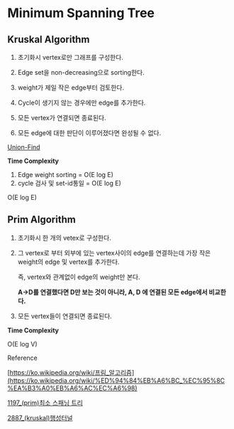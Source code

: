 # Minimum Spanning Tree

## Kruskal Algorithm

1. 초기화시 vertex로만 그래프를 구성한다.
2. Edge set을 non-decreasing으로 sorting한다.
3. weight가 제일 작은 edge부터 검토한다.
4. Cycle이 생기지 않는 경우에만 edge를 추가한다.

 5.  모든 vertex가 연결되면 종료된다.

 6.  모든 edge에 대한 판단이 이루어졌다면 완성될 수 없다.

[Union-Find](Union-Find%205f9c469108b5464fa90bc7086ae2155f.md)

**Time Complexity**

1. Edge weight sorting = O(E log E)
2. cycle 검사 및 set-id통일 = O(E log E)

 O(E log E)

## Prim Algorithm

1. 초기화시 한 개의 vetex로 구성한다.
2. 그 vertex로 부터 외부에 있는 vertex사이의 edge를 연결하는데 가장 작은 weight의 edge 및 vertex를 추가한다.

    즉, vertex와 관계없이 edge의 weight만 본다.

    **A→D를 연결했다면 D만 보는 것이 아니라, A, D 에 연결된 모든 edge에서 비교한다.**

3. 모든 vertex들이 연결되면 종료된다.

**Time Complexity**

 O(E log V)

Reference

[https://ko.wikipedia.org/wiki/프림_알고리즘](https://ko.wikipedia.org/wiki/%ED%94%84%EB%A6%BC_%EC%95%8C%EA%B3%A0%EB%A6%AC%EC%A6%98)

[1197_(prim)최소 스패닝 트리](1197_(prim)%E1%84%8E%E1%85%AC%E1%84%89%E1%85%A9%20%E1%84%89%E1%85%B3%E1%84%91%E1%85%A2%E1%84%82%E1%85%B5%E1%86%BC%20%E1%84%90%E1%85%B3%E1%84%85%E1%85%B5%20dac17fcffbed4cbb816b6260e1b4352d.md)

[2887_(kruskal)행성터널](2887_(kruskal)%E1%84%92%E1%85%A2%E1%86%BC%E1%84%89%E1%85%A5%E1%86%BC%E1%84%90%E1%85%A5%E1%84%82%E1%85%A5%E1%86%AF%2010da08d23d5b4a15af67a2479a22d5d9.md)